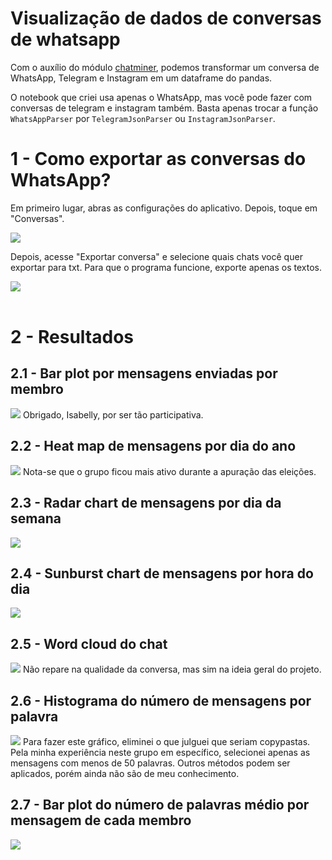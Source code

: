 # Visualização de dados de conversas de whatsapp

Com o auxílio do módulo <a href="https://github.com/joweich/chat-miner">chatminer</a>, podemos transformar um conversa de WhatsApp, Telegram e Instagram em um dataframe do pandas.

O notebook que criei usa apenas o WhatsApp, mas você pode fazer com conversas de telegram e instagram também. Basta apenas trocar a função `WhatsAppParser` por `TelegramJsonParser` ou `InstagramJsonParser`.

# 1 - Como exportar as conversas do WhatsApp?
Em primeiro lugar, abras as configurações do aplicativo. Depois, toque em "Conversas".

<img src="imgs/img1.jpg">

Depois, acesse "Exportar conversa" e selecione quais chats você quer exportar para txt. Para que o programa funcione, exporte apenas os textos.

<img src="imgs/img2.jpg">
<br>
<br>

# 2 - Resultados
## 2.1 - Bar plot por mensagens enviadas por membro
<img src="imgs/barplot.png">
Obrigado, Isabelly, por ser tão participativa.

## 2.2 - Heat map de mensagens por dia do ano
<img src="imgs/heatmap.png">
Nota-se que o grupo ficou mais ativo durante a apuração das eleições.

## 2.3 - Radar chart de mensagens por dia da semana
<img src="imgs/radarchart.png">

## 2.4 - Sunburst chart de mensagens por hora do dia
<img src="imgs/sun.png">

## 2.5 - Word cloud do chat
<img src="imgs/wordc.png">
Não repare na qualidade da conversa, mas sim na ideia geral do projeto.

## 2.6 - Histograma do número de mensagens por palavra
<img src="imgs/hist.png">
Para fazer este gráfico, eliminei o que julguei que seriam copypastas. Pela minha experiência neste grupo em específico, selecionei apenas as mensagens com menos de 50 palavras. Outros métodos podem ser aplicados, porém ainda não são de meu conhecimento.

## 2.7 - Bar plot do número de palavras médio por mensagem de cada membro
<img src="imgs/media.png">